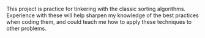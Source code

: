 This project is practice for tinkering with the classic sorting algorithms. 
Experience with these will help sharpen my knowledge of the best practices
when coding them, and could teach me how to apply these techniques to other
problems.